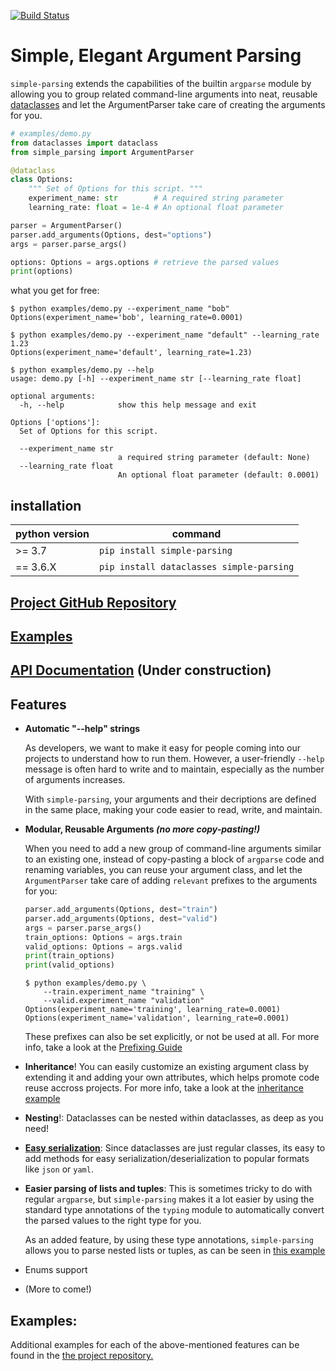 [![Build Status](https://travis-ci.org/lebrice/SimpleParsing.svg?branch=master)](https://travis-ci.org/lebrice/SimpleParsing)

# Simple, Elegant Argument Parsing <!-- omit in toc -->


`simple-parsing` extends the capabilities of the builtin `argparse` module by allowing you to group related command-line arguments into neat, reusable [dataclasses](https://docs.python.org/3.7/library/dataclasses.html) and let the ArgumentParser take care of creating the arguments for you.

```python
# examples/demo.py
from dataclasses import dataclass
from simple_parsing import ArgumentParser

@dataclass
class Options:
    """ Set of Options for this script. """
    experiment_name: str        # A required string parameter
    learning_rate: float = 1e-4 # An optional float parameter

parser = ArgumentParser()  
parser.add_arguments(Options, dest="options")
args = parser.parse_args()

options: Options = args.options # retrieve the parsed values
print(options)
```

what you get for free:

```console
$ python examples/demo.py --experiment_name "bob"
Options(experiment_name='bob', learning_rate=0.0001)

$ python examples/demo.py --experiment_name "default" --learning_rate 1.23
Options(experiment_name='default', learning_rate=1.23)

$ python examples/demo.py --help
usage: demo.py [-h] --experiment_name str [--learning_rate float]

optional arguments:
  -h, --help            show this help message and exit

Options ['options']:
  Set of Options for this script.

  --experiment_name str
                        a required string parameter (default: None)
  --learning_rate float
                        An optional float parameter (default: 0.0001)
```

## installation
| python version |                command                  |
|----------------|-----------------------------------------|
|>= 3.7          | `pip install simple-parsing`            |
|== 3.6.X        | `pip install dataclasses simple-parsing`|


## [Project GitHub Repository](https://github.com/lebrice/SimpleParsing)

## [Examples](https://github.com/lebrice/SimpleParsing/tree/master/examples)

## [API Documentation](https://github.com/lebrice/SimpleParsing/tree/master/docs) (Under construction)


## Features 
- **Automatic "--help" strings**

    As developers, we want to make it easy for people coming into our projects to understand how to run them. However, a user-friendly `--help` message is often hard to write and to maintain, especially as the number of arguments increases.

    With `simple-parsing`, your arguments and their decriptions are defined in the same place, making your code easier to read, write, and maintain.

- **Modular, Reusable Arguments *(no more copy-pasting!)***
        
    When you need to add a new group of command-line arguments similar to an existing one, instead of copy-pasting a block of `argparse` code and renaming variables, you can reuse your argument class, and let the `ArgumentParser` take care of adding `relevant` prefixes to the arguments for you:

    ```python
    parser.add_arguments(Options, dest="train")
    parser.add_arguments(Options, dest="valid")
    args = parser.parse_args()
    train_options: Options = args.train
    valid_options: Options = args.valid
    print(train_options)
    print(valid_options)
    ```
    ```console
    $ python examples/demo.py \
        --train.experiment_name "training" \
        --valid.experiment_name "validation"
    Options(experiment_name='training', learning_rate=0.0001)
    Options(experiment_name='validation', learning_rate=0.0001)
    ```
        
    These prefixes can also be set explicitly, or not be used at all. For more info, take a look at the [Prefixing Guide](https://github.com/lebrice/SimpleParsing/tree/master/examples/prefixing)

- **Inheritance**!
You can easily customize an existing argument class by extending it and adding your own attributes, which helps promote code reuse accross projects. For more info, take a look at the [inheritance example](https://github.com/lebrice/SimpleParsing/tree/master/examples/inheritance)

- **Nesting**!: Dataclasses can be nested within dataclasses, as deep as you need!
- [**Easy serialization**](https://github.com/lebrice/SimpleParsing/tree/master/examples/dataclasses/hyperparameters_example.py): Since dataclasses are just regular classes, its easy to add methods for easy serialization/deserialization to popular formats like `json` or `yaml`. 

- **Easier parsing of lists and tuples**: This is sometimes tricky to do with regular `argparse`, but `simple-parsing` makes it a lot easier by using the standard type annotations of the `typing` module to automatically convert the parsed values to the right type for you.

    As an added feature, by using these type annotations, `simple-parsing` allows you to parse nested lists or tuples, as can be seen in [this example](https://github.com/lebrice/SimpleParsing/tree/master/examples/merging/multiple_lists_example.py)

- Enums support

- (More to come!)


## Examples:
Additional examples for each of the above-mentioned features can be found in the [the project repository.](https://github.com/lebrice/SimpleParsing/tree/master/examples)

